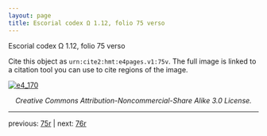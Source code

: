 ```yaml
---
layout: page
title: Escorial codex Ω 1.12, folio 75 verso
---
```


Escorial codex Ω 1.12, folio 75 verso

Cite this object as `urn:cite2:hmt:e4pages.v1:75v`.  The full image is linked to a citation tool you can use to cite regions of the image.

[![e4_170](http://www.homermultitext.org/iipsrv?IIIF=/project/homer/pyramidal/deepzoom/hmt/e4img/2017a/e4_170.tif/full/800,/0/default.jpg)](http://www.homermultitext.org/ict2/?urn=urn:cite2:hmt:e4img.2017a:e4_170) 

<p style="text-align: center; font-style: italic;">Creative Commons Attribution-Noncommercial-Share Alike 3.0 License.</p>

---

previous: [75r](../75r/) | next: [76r](../76r/)